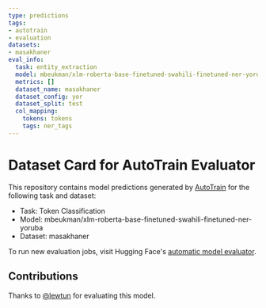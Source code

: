 ```yaml
---
type: predictions
tags:
- autotrain
- evaluation
datasets:
- masakhaner
eval_info:
  task: entity_extraction
  model: mbeukman/xlm-roberta-base-finetuned-swahili-finetuned-ner-yoruba
  metrics: []
  dataset_name: masakhaner
  dataset_config: yor
  dataset_split: test
  col_mapping:
    tokens: tokens
    tags: ner_tags
---
```

# Dataset Card for AutoTrain Evaluator

This repository contains model predictions generated by [AutoTrain](https://huggingface.co/autotrain) for the following task and dataset:

* Task: Token Classification
* Model: mbeukman/xlm-roberta-base-finetuned-swahili-finetuned-ner-yoruba
* Dataset: masakhaner

To run new evaluation jobs, visit Hugging Face's [automatic model evaluator](https://huggingface.co/spaces/autoevaluate/model-evaluator).

## Contributions

Thanks to [@lewtun](https://huggingface.co/lewtun) for evaluating this model.